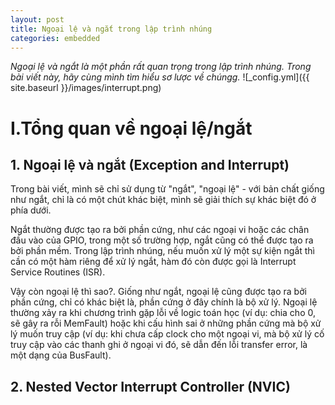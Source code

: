 ```yaml
---
layout: post
title: Ngoại lệ và ngắt trong lập trình nhúng
categories: embedded
---
```


*Ngoại lệ và ngắt là một phần rất quan trọng trong lập trình nhúng. Trong bài viết này, hãy cùng mình tìm hiểu sơ lược về chúngg.*
![_config.yml]({{ site.baseurl }}/images/interrupt.png)
# I.Tổng quan về ngoại lệ/ngắt
## 1. Ngoại lệ và ngắt (Exception and Interrupt)
Trong bài viết, mình sẽ chỉ sử dụng từ "ngắt", "ngoại lệ" - với bản chất giống như ngắt, chỉ là có một chút khác biệt, mình sẽ giải thích sự khác biệt đó ở phía dưới.  

Ngắt thường được tạo ra bởi phần cứng, như các ngoại vi hoặc các chân đầu vào của GPIO, trong một số trường hợp, ngắt cũng có thể được tạo ra bởi phần mềm. Trong lập trình nhúng, nếu muốn xử lý một sự kiện ngắt thì cần có một hàm riêng để xử lý ngắt, hàm đó còn được gọi là Interrupt Service Routines (ISR).  

Vậy còn ngoại lệ thì sao?. Giống như ngắt, ngoại lệ cũng được tạo ra bởi phần cứng, chỉ có khác biệt là, phần cứng ở đây chính là bộ xử lý. Ngoại lệ thường xảy ra khi chương trình gặp lỗi về logic toán học (ví dụ: chia cho 0, sẽ gây ra rỗi MemFault) hoặc khi cấu hình sai ở những phần cứng mà bộ xử lý muốn truy cập (ví dụ: khi chưa cấp clock cho một ngoại vi, mà bộ xử lý cố truy cập vào các thanh ghi ở ngoại vi đó, sẽ dẫn đến lỗi transfer error, là một dạng của BusFault).
## 2. Nested Vector Interrupt Controller (NVIC)


